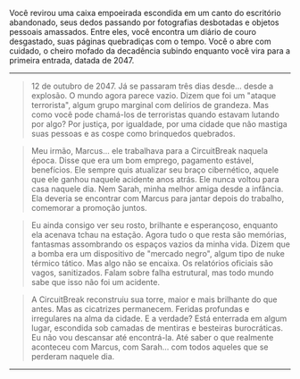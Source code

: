 Você revirou uma caixa empoeirada escondida em um canto do escritório abandonado, seus dedos passando por fotografias desbotadas e objetos pessoais amassados. Entre eles, você encontra um diário de couro desgastado, suas páginas quebradiças com o tempo. Você o abre com cuidado, o cheiro mofado da decadência subindo enquanto você vira para a primeira entrada, datada de 2047.

---

> 12 de outubro de 2047. Já se passaram três dias desde... desde a explosão. O mundo agora parece vazio. Dizem que foi um "ataque terrorista", algum grupo marginal com delírios de grandeza. Mas como você pode chamá-los de terroristas quando estavam lutando por algo? Por justiça, por igualdade, por uma cidade que não mastiga suas pessoas e as cospe como brinquedos quebrados.

> Meu irmão, Marcus... ele trabalhava para a CircuitBreak naquela época. Disse que era um bom emprego, pagamento estável, benefícios. Ele sempre quis atualizar seu braço cibernético, aquele que ele ganhou naquele acidente anos atrás. Ele nunca voltou para casa naquele dia. Nem Sarah, minha melhor amiga desde a infância. Ela deveria se encontrar com Marcus para jantar depois do trabalho, comemorar a promoção juntos.

> Eu ainda consigo ver seu rosto, brilhante e esperançoso, enquanto ela acenava tchau na estação. Agora tudo o que resta são memórias, fantasmas assombrando os espaços vazios da minha vida. Dizem que a bomba era um dispositivo de "mercado negro", algum tipo de nuke térmico tático. Mas algo não se encaixa. Os relatórios oficiais são vagos, sanitizados. Falam sobre falha estrutural, mas todo mundo sabe que isso não foi um acidente.

> A CircuitBreak reconstruiu sua torre, maior e mais brilhante do que antes. Mas as cicatrizes permanecem. Feridas profundas e irregulares na alma da cidade. E a verdade? Está enterrada em algum lugar, escondida sob camadas de mentiras e besteiras burocráticas. Eu não vou descansar até encontrá-la. Até saber o que realmente aconteceu com Marcus, com Sarah... com todos aqueles que se perderam naquele dia.

---
